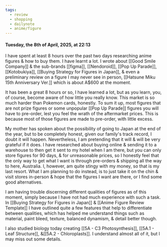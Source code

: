 ```yaml
---
tags:
  - review
  - shopping
  - dailynote
  - anime/figure
---
```

#### Tuesday, the 8th of April, 2025, at 22:13

I have spent at least 8 hours over the past two days researching anime figures & how to buy them. I have learnt a lot. I wrote about [[Good Smile Company]] & the sub-brands [[figma]], [[Nendoroid]], [[Pop Up Parade]], [[Kotobukiya]], [[Buying Strategy for Figures in Japan]], & even a preliminary review on a figure I may never see in person, [[Hatsune Miku 15th Anniversary Ver.]] which is about A$600 at the moment. 

It has been a great 8 hours or so, I have learned a lot, but as you learn, you, of course, become aware of how little you really know. This market is so much harder than Pokemon cards, honestly. To sum it up, most figures that are not prize figures or some unpopular [[Pop Up Parade]] figures you will have to pre-order, lest you feel the wrath of the aftermarket prices. This is because most of those figures are made to pre-order, with little excess. 

My mother has spoken about the possibility of going to Japan at the end of the year, but to be completely honest, given our family's track record, I doubt it will happen. Nevertheless, I am pretending that it will & will be very grateful if it does. I have researched about buying online & sending it to a warehouse to then get it sent to my hotel when I am there, but you can only store figures for 90 days, & for unreasonable prices, so I honestly feel that the only way to get what I want is through pre-orders & shipping all the way to here, Australia. I, however, am quite stingy with my money, so that is my last resort. What I am planning to do instead, is to just take it on the chin & visit stores in-person & hope that the figures I want are there, or I find some good alternatives.

I am having trouble discerning different qualities of figures as of this moment, simply because I have not had much experience with such a task. In [[Buying Strategy for Figures in Japan]] & [[Anime Figure Review Template]] I have outlined quite a few features that help to differentiate between qualities, which has helped me understand things such as material, paint bleed, texture, balanced dynamism, & detail better though.

I also studied biology today creating [[5A - C3 Photosynthesis]], [[5A.1 - Leaf Structure]], &[[5A.2 - Chloroplasts]]. I understand almost all of it, but I may miss out some details.